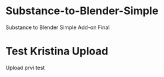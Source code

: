 # Substance-to-Blender-Simple
Substance to Blender Simple Add-on Final


# Test Kristina Upload
Upload prvi test